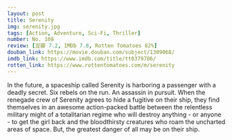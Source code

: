 ```yaml
---
layout: post 
title: Serenity
img: serenity.jpg
tags: [Action, Adventure, Sci-Fi, Thriller]
number: No. 108
review: [豆瓣 7.2, IMDb 7.8, Rotten Tomatoes 82%]
douban_link: https://movie.douban.com/subject/1309068/
imdb_link: https://www.imdb.com/title/tt0379786/
rotten_link: https://www.rottentomatoes.com/m/serenity
---
```


In the future, a spaceship called Serenity is harboring a passenger with a deadly secret. Six rebels on the run. An assassin in pursuit. When the renegade crew of Serenity agrees to hide a fugitive on their ship, they find themselves in an awesome action-packed battle between the relentless military might of a totalitarian regime who will destroy anything - or anyone - to get the girl back and the bloodthirsty creatures who roam the uncharted areas of space. But, the greatest danger of all may be on their ship.